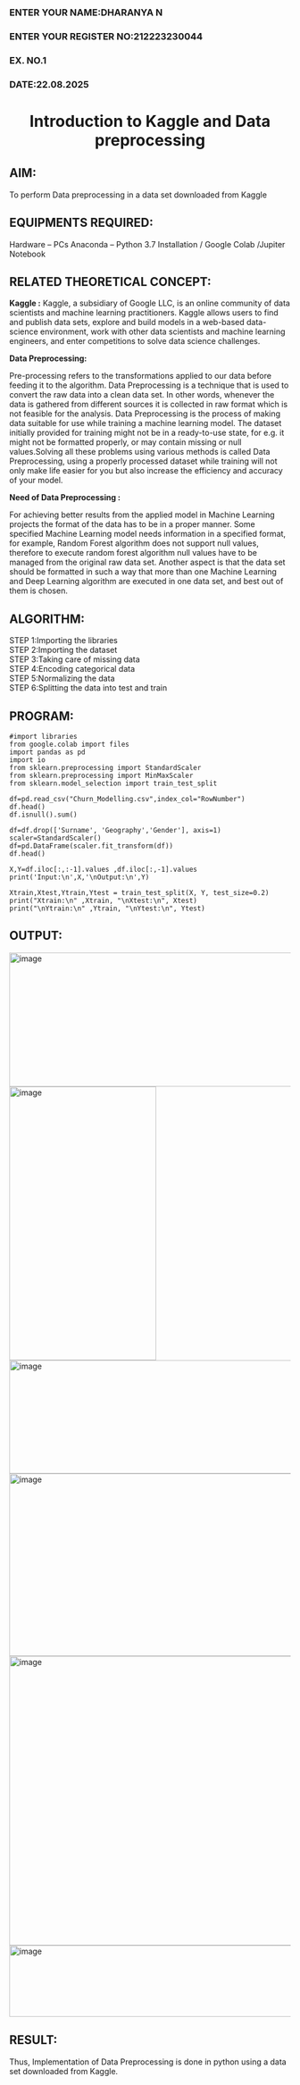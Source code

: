 <H3>ENTER YOUR NAME:DHARANYA N</H3>
<H3>ENTER YOUR REGISTER NO:212223230044</H3>
<H3>EX. NO.1</H3>
<H3>DATE:22.08.2025</H3>
<H1 ALIGN =CENTER> Introduction to Kaggle and Data preprocessing</H1>

## AIM:

To perform Data preprocessing in a data set downloaded from Kaggle

## EQUIPMENTS REQUIRED:
Hardware – PCs
Anaconda – Python 3.7 Installation / Google Colab /Jupiter Notebook

## RELATED THEORETICAL CONCEPT:

**Kaggle :**
Kaggle, a subsidiary of Google LLC, is an online community of data scientists and machine learning practitioners. Kaggle allows users to find and publish data sets, explore and build models in a web-based data-science environment, work with other data scientists and machine learning engineers, and enter competitions to solve data science challenges.

**Data Preprocessing:**

Pre-processing refers to the transformations applied to our data before feeding it to the algorithm. Data Preprocessing is a technique that is used to convert the raw data into a clean data set. In other words, whenever the data is gathered from different sources it is collected in raw format which is not feasible for the analysis.
Data Preprocessing is the process of making data suitable for use while training a machine learning model. The dataset initially provided for training might not be in a ready-to-use state, for e.g. it might not be formatted properly, or may contain missing or null values.Solving all these problems using various methods is called Data Preprocessing, using a properly processed dataset while training will not only make life easier for you but also increase the efficiency and accuracy of your model.

**Need of Data Preprocessing :**

For achieving better results from the applied model in Machine Learning projects the format of the data has to be in a proper manner. Some specified Machine Learning model needs information in a specified format, for example, Random Forest algorithm does not support null values, therefore to execute random forest algorithm null values have to be managed from the original raw data set.
Another aspect is that the data set should be formatted in such a way that more than one Machine Learning and Deep Learning algorithm are executed in one data set, and best out of them is chosen.


## ALGORITHM:
STEP 1:Importing the libraries<BR>
STEP 2:Importing the dataset<BR>
STEP 3:Taking care of missing data<BR>
STEP 4:Encoding categorical data<BR>
STEP 5:Normalizing the data<BR>
STEP 6:Splitting the data into test and train<BR>

##  PROGRAM:
```
#import libraries
from google.colab import files
import pandas as pd
import io
from sklearn.preprocessing import StandardScaler
from sklearn.preprocessing import MinMaxScaler
from sklearn.model_selection import train_test_split
```
```
df=pd.read_csv("Churn_Modelling.csv",index_col="RowNumber")        
df.head()
df.isnull().sum()
```
```
df=df.drop(['Surname', 'Geography','Gender'], axis=1)               
scaler=StandardScaler()                                             
df=pd.DataFrame(scaler.fit_transform(df))
df.head()
```
```
X,Y=df.iloc[:,:-1].values ,df.iloc[:,-1].values                     
print('Input:\n',X,'\nOutput:\n',Y)
```
```
Xtrain,Xtest,Ytrain,Ytest = train_test_split(X, Y, test_size=0.2)   
print("Xtrain:\n" ,Xtrain, "\nXtest:\n", Xtest)
print("\nYtrain:\n" ,Ytrain, "\nYtest:\n", Ytest)
```

## OUTPUT:

<img width="1402" height="240" alt="image" src="https://github.com/user-attachments/assets/51a8d4f6-54f1-4a2b-a67b-b8fbac22f4af" />


<img width="263" height="490" alt="image" src="https://github.com/user-attachments/assets/5d3b047b-55d8-4589-8df5-2496b4102f16" />



<img width="908" height="203" alt="image" src="https://github.com/user-attachments/assets/f912c41e-08e4-437c-aca2-b845714f086a" />


<img width="697" height="327" alt="image" src="https://github.com/user-attachments/assets/93bcd27a-392c-4aee-ae1d-fdb6105d2e63" />


<img width="686" height="518" alt="image" src="https://github.com/user-attachments/assets/7c4cdfa4-af7b-427e-9d30-ffc4debd3fbb" />


<img width="585" height="128" alt="image" src="https://github.com/user-attachments/assets/128cab6a-fcf7-45b4-9abf-c28388712163" />



## RESULT:
Thus, Implementation of Data Preprocessing is done in python  using a data set downloaded from Kaggle.


